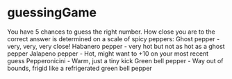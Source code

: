 # guessingGame

You have 5 chances to guess the right number.  How close you are to the correct answer is determined on a scale of spicy peppers:
Ghost pepper - very, very, very close!
Habanero pepper - very hot but not as hot as a ghost pepper
Jalapeno pepper - Hot, might want to +10 on your most recent guess
Pepperonicini - Warm, just a tiny kick
Green bell pepper - Way out of bounds, frigid like a refrigerated green bell pepper
